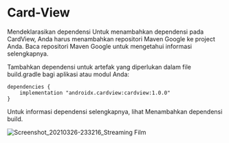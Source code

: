 # Card-View


Mendeklarasikan dependensi
Untuk menambahkan dependensi pada CardView, Anda harus menambahkan repositori Maven Google ke project Anda. Baca repositori Maven Google untuk mengetahui informasi selengkapnya.

Tambahkan dependensi untuk artefak yang diperlukan dalam file build.gradle bagi aplikasi atau modul Anda:


    dependencies {
        implementation "androidx.cardview:cardview:1.0.0"
    }
    
Untuk informasi dependensi selengkapnya, lihat Menambahkan dependensi build.
    
![Screenshot_20210326-233216_Streaming Film](https://user-images.githubusercontent.com/59316805/112647893-8ba68600-8e7b-11eb-86d1-8ab4398bb884.jpg)
